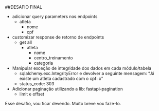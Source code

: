 ##DESAFIO FINAL

- adicionar query parameters nos endpoints
    - atleta
        - nome
        - cpf
- customizar response de retorno de endpoints
    - get all
        - atleta
            - nome
            - centro_treinamento
            - categoria
- Manipular exceção de integridade dos dados em cada módulo/tabela
    - sqlalchemy.exc.IntegrityError e devolver a seguinte mensagem: “Já existe um atleta cadastrado com o cpf: x”
    - status_code: 303
- Adicionar paginação utilizando a lib: fastapi-pagination
    - limit e offset

Esse desafio, vou ficar devendo. Muito breve vou faze-lo.
